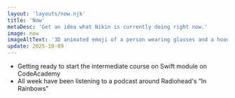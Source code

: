 ```yaml
---
layout: 'layouts/now.njk'
title: 'Now'
metaDesc: 'Get an idea what Nikin is currently doing right now.'
image: now
imageAltText: '3D animated emoji of a person wearing glasses and a hoodie is focused on a laptop screen..'
update: 2025-10-09
---
```

- Getting ready to start the intermediate course on Swift module on CodeAcademy
- All week have been listening to a podcast around Radiohead's “In Rainbows”
